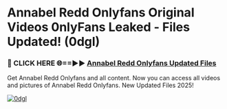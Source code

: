 # Annabel Redd Onlyfans Original Videos 0nlyFans Leaked - Files Updated! (0dgl)

<h3>🔴 CLICK HERE 🌐==►► <a href="https://tinyurl.com/2m67pmp6" rel="nofollow">Annabel Redd Onlyfans Updated Files</a></h3>

Get Annabel Redd Onlyfans and all content. Now you can access all videos and pictures of Annabel Redd Onlyfans. New Updated Files 2025!

[![0dgl](https://i.imgur.com/H4QAA4z.gif)](https://tinyurl.com/2m67pmp6)